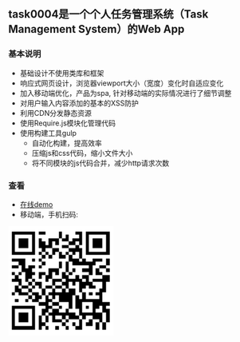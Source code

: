 ## task0004是一个个人任务管理系统（Task Management System）的Web App

### 基本说明

 * 基础设计不使用类库和框架
 * 响应式网页设计，浏览器viewport大小（宽度）变化时自适应变化
 * 加入移动端优化，产品为spa, 针对移动端的实际情况进行了细节调整
 * 对用户输入内容添加的基本的XSS防护
 * 利用CDN分发静态资源
 * 使用Require.js模块化管理代码
 * 使用构建工具gulp
   * 自动化构建，提高效率
   * 压缩js和css代码，缩小文件大小
   * 将不同模块的js代码合并，减少http请求次数
### 查看

 * [在线demo](http://www.taralovecats.cn:8000/task0004.html)
 * 移动端，手机扫码:
 
 ![二维码](pic.png)
